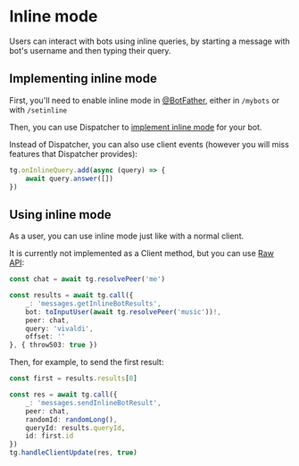 # Inline mode

Users can interact with bots using inline queries, by starting
a message with bot's username and then typing their query.

## Implementing inline mode

First, you'll need to enable inline mode in [@BotFather](https://t.me/botfather),
either in `/mybots` or with `/setinline`

Then, you can use Dispatcher to [implement inline mode](../dispatcher/inline-mode.html)
for your bot.

Instead of Dispatcher, you can also use client events (however you will miss
features that Dispatcher provides):

```ts
tg.onInlineQuery.add(async (query) => {
    await query.answer([])
})
```

## Using inline mode

As a user, you can use inline mode just like with a normal client.

It is currently not implemented as a Client method, but you can use
[Raw API](raw-api.html):

```ts
const chat = await tg.resolvePeer('me')

const results = await tg.call({
    _: 'messages.getInlineBotResults',
    bot: toInputUser(await tg.resolvePeer('music'))!,
    peer: chat,
    query: 'vivaldi',
    offset: ''
}, { throw503: true })
```

Then, for example, to send the first result:

```ts
const first = results.results[0]

const res = await tg.call({
    _: 'messages.sendInlineBotResult',
    peer: chat,
    randomId: randomLong(),
    queryId: results.queryId,
    id: first.id
})
tg.handleClientUpdate(res, true)
```
